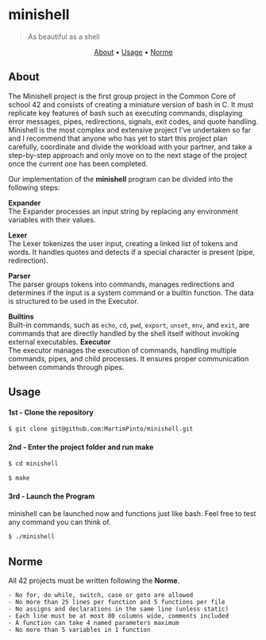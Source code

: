 # minishell
>As beautiful as a shell

</p>
<p align="center">
	<a href="#about">About</a> •
	<a href="#usage">Usage</a> •
	<a href="#norme">Norme</a>
</p>

## About
The Minishell project is the first group project in the Common Core of school 42 and consists of creating a miniature version of bash in C. It must replicate key features of bash such as executing commands, displaying error messages, pipes, redirections, signals, exit codes, and quote handling. Minishell is the most complex and extensive project I've undertaken so far and I recommend that anyone who has yet to start this project plan carefully, coordinate and divide the workload with your partner, and take a step-by-step approach and only move on to the next stage of the project once the current one has been completed.

Our implementation of the **minishell** program can be divided into the following steps:

**Expander**<br>
The Expander processes an input string by replacing any environment variables with their values.

**Lexer**<br>
The Lexer tokenizes the user input, creating a linked list of tokens and words. It handles quotes and detects if a special character is present (pipe, redirection).

**Parser**<br>
The parser groups tokens into commands, manages redirections and determines if the input is a system command or a builtin function. The data is structured to be used in the Executor.

**Builtins**<br>
Built-in commands, such as `echo`, `cd`, `pwd`, `export`, `unset`, `env`, and `exit`, are commands that are directly handled by the shell itself without invoking external executables.
**Executor**<br>
The executor manages the execution of commands, handling multiple commands, pipes, and child processes. It ensures proper communication between commands through pipes.

## Usage
#### 1st - Clone the repository
``` bash
$ git clone git@github.com:MartimPinto/minishell.git
```
#### 2nd - Enter the project folder and run make
``` bash
$ cd minishell

$ make
```
#### 3rd - Launch the Program
minishell can be launched now and functions just like bash. Feel free to test any command you can think of.
```bash
$ ./minishell
```
## Norme

All 42 projects must be written following the **Norme**.

	- No for, do while, switch, case or goto are allowed
	- No more than 25 lines per function and 5 functions per file
	- No assigns and declarations in the same line (unless static)
 	- Each line must be at most 80 columns wide, comments included
	- A function can take 4 named parameters maximum
	- No more than 5 variables in 1 function
